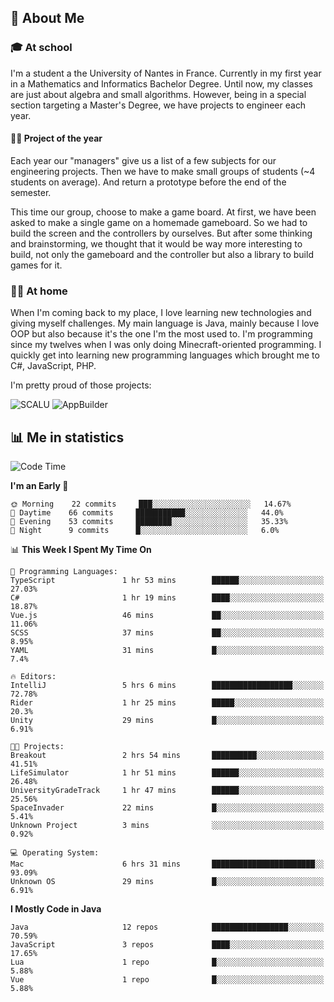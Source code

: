 ## 👀 About Me

### 🎓 At school

I'm a student a the University of Nantes in France. Currently in my first year in a Mathematics and Informatics Bachelor Degree. Until now, my classes are just about algebra and small algorithms. However, being in a special section targeting a Master's Degree, we have projects to engineer each year. 

#### 🔧🔬 Project of the year

Each year our "managers" give us a list of a few subjects for our engineering projects. Then we have to make small groups of students (~4 students on average). And return a prototype before the end of the semester.

This time our group, choose to make a game board. At first, we have been asked to make a single game on a homemade gameboard. So we had to build the screen and the controllers by ourselves. 
But after some thinking and brainstorming, we thought that it would be way more interesting to build, not only the gameboard and the controller but also a library to build games for it.

### 👨‍💻 At home

When I'm coming back to my place, I love learning new technologies and giving myself challenges. My main language is Java, mainly because I love OOP but also because it's the one I'm the most used to. I'm programming since my twelves when I was only doing Minecraft-oriented programming.  I quickly get into learning new programming languages which brought me to C#, JavaScript, PHP. 

I'm pretty proud of those projects:

![SCALU](https://github-readme-stats.vercel.app/api/pin?username=renardfute&repo=SCALU)
![AppBuilder](https://github-readme-stats.vercel.app/api/pin?username=pulsedev2&repo=AppBuilder)

## 📊 Me in statistics
<!--START_SECTION:waka-->
![Code Time](http://img.shields.io/badge/Code%20Time-11%20hrs%2036%20mins-blue)

**I'm an Early 🐤** 

```text
🌞 Morning    22 commits     ███░░░░░░░░░░░░░░░░░░░░░░   14.67% 
🌆 Daytime    66 commits     ███████████░░░░░░░░░░░░░░   44.0% 
🌃 Evening    53 commits     ████████░░░░░░░░░░░░░░░░░   35.33% 
🌙 Night      9 commits      █░░░░░░░░░░░░░░░░░░░░░░░░   6.0%

```


📊 **This Week I Spent My Time On** 

```text
💬 Programming Languages: 
TypeScript               1 hr 53 mins        ██████░░░░░░░░░░░░░░░░░░░   27.03% 
C#                       1 hr 19 mins        ████░░░░░░░░░░░░░░░░░░░░░   18.87% 
Vue.js                   46 mins             ██░░░░░░░░░░░░░░░░░░░░░░░   11.06% 
SCSS                     37 mins             ██░░░░░░░░░░░░░░░░░░░░░░░   8.95% 
YAML                     31 mins             █░░░░░░░░░░░░░░░░░░░░░░░░   7.4%

🔥 Editors: 
IntelliJ                 5 hrs 6 mins        ██████████████████░░░░░░░   72.78% 
Rider                    1 hr 25 mins        █████░░░░░░░░░░░░░░░░░░░░   20.3% 
Unity                    29 mins             █░░░░░░░░░░░░░░░░░░░░░░░░   6.91%

🐱‍💻 Projects: 
Breakout                 2 hrs 54 mins       ██████████░░░░░░░░░░░░░░░   41.51% 
LifeSimulator            1 hr 51 mins        ██████░░░░░░░░░░░░░░░░░░░   26.48% 
UniversityGradeTrack     1 hr 47 mins        ██████░░░░░░░░░░░░░░░░░░░   25.56% 
SpaceInvader             22 mins             █░░░░░░░░░░░░░░░░░░░░░░░░   5.41% 
Unknown Project          3 mins              ░░░░░░░░░░░░░░░░░░░░░░░░░   0.92%

💻 Operating System: 
Mac                      6 hrs 31 mins       ███████████████████████░░   93.09% 
Unknown OS               29 mins             █░░░░░░░░░░░░░░░░░░░░░░░░   6.91%

```

**I Mostly Code in Java** 

```text
Java                     12 repos            █████████████████░░░░░░░░   70.59% 
JavaScript               3 repos             ████░░░░░░░░░░░░░░░░░░░░░   17.65% 
Lua                      1 repo              █░░░░░░░░░░░░░░░░░░░░░░░░   5.88% 
Vue                      1 repo              █░░░░░░░░░░░░░░░░░░░░░░░░   5.88%

```



<!--END_SECTION:waka-->
